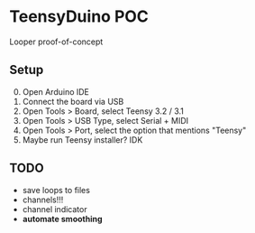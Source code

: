 # TeensyDuino POC

Looper proof-of-concept

## Setup

0. Open Arduino IDE
1. Connect the board via USB
1. Open Tools > Board, select Teensy 3.2 / 3.1
2. Open Tools > USB Type, select Serial + MIDI
3. Open Tools > Port, select the option that mentions "Teensy"
4. Maybe run Teensy installer? IDK

## TODO

* save loops to files
* channels!!!
* channel indicator
* **automate smoothing**

